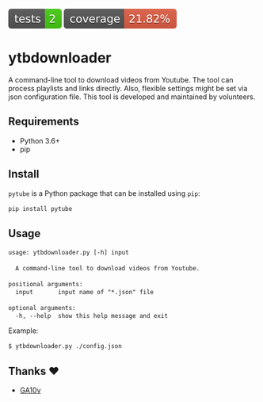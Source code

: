 [![Tests Status](./quality/reports/junit/junit-badge.svg?dummy=8484744)](https://htmlpreview.github.io/?https://github.com/digal25/ytbdownloader/blob/master/quality/reports/junit/report.html)
[![Coverage Status](./quality/reports/coverage/coverage-badge.svg?dummy=8484744)](https://htmlpreview.github.io/?https://github.com/digal25/ytbdownloader/blob/master/quality/reports/coverage/html/index.html)

# ytbdownloader

A command-line tool to download videos from Youtube. The tool can process playlists and links directly. Also, flexible settings might be set via json configuration file.
This tool is developed and maintained by volunteers.

## Requirements

- Python 3.6+
- pip

## Install

`pytube` is a Python package that can be installed using `pip`:

``` sh
pip install pytube
```

## Usage

``` plain
usage: ytbdownloader.py [-h] input

  A command-line tool to download videos from Youtube.

positional arguments:
  input       input name of "*.json" file

optional arguments:
  -h, --help  show this help message and exit
```

Example:

``` sh
$ ytbdownloader.py ./config.json
```

## Thanks ❤️
* [GA10v](https://github.com/GA10v)


